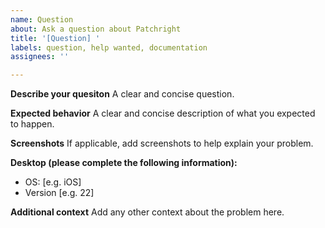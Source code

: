 ```yaml
---
name: Question
about: Ask a question about Patchright
title: '[Question] '
labels: question, help wanted, documentation
assignees: ''

---
```


**Describe your quesiton**
A clear and concise question.

**Expected behavior**
A clear and concise description of what you expected to happen.

**Screenshots**
If applicable, add screenshots to help explain your problem.

**Desktop (please complete the following information):**
 - OS: [e.g. iOS]
 - Version [e.g. 22]

**Additional context**
Add any other context about the problem here.